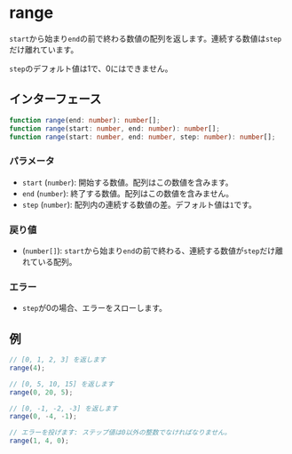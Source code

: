 # range

`start`から始まり`end`の前で終わる数値の配列を返します。連続する数値は`step`だけ離れています。

`step`のデフォルト値は1で、0にはできません。

## インターフェース

```typescript
function range(end: number): number[];
function range(start: number, end: number): number[];
function range(start: number, end: number, step: number): number[];
```

### パラメータ

- `start` (`number`): 開始する数値。配列はこの数値を含みます。
- `end` (`number`): 終了する数値。配列はこの数値を含みません。
- `step` (`number`): 配列内の連続する数値の差。デフォルト値は`1`です。

### 戻り値

- (`number[]`): `start`から始まり`end`の前で終わる、連続する数値が`step`だけ離れている配列。

### エラー

- `step`が0の場合、エラーをスローします。

## 例

```typescript
// [0, 1, 2, 3] を返します
range(4);

// [0, 5, 10, 15] を返します
range(0, 20, 5);

// [0, -1, -2, -3] を返します
range(0, -4, -1);

// エラーを投げます: ステップ値は0以外の整数でなければなりません。
range(1, 4, 0);
```
